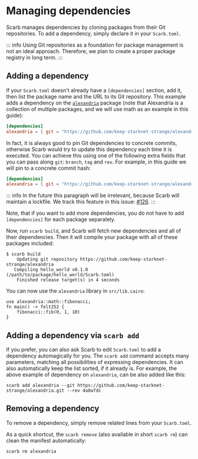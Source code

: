 # Managing dependencies

Scarb manages dependencies by cloning packages from their Git repositories.
To add a dependency, simply declare it in your `Scarb.toml`.

::: info
Using Git repositories as a foundation for package management is not an ideal
approach. Therefore, we plan to create a proper package registry in long term.
:::

## Adding a dependency

If your `Scarb.toml` doesn't already have a `[dependencies]` section, add it, then list the package name and the URL to
its Git repository.
This example adds a dependency on the [`alexandria`](https://github.com/keep-starknet-strange/alexandria) package (note
that Alexandria is a collection of multiple packages, and we will use math as an example in this guide):

```toml
[dependencies]
alexandria = { git = "https://github.com/keep-starknet-strange/alexandria.git" }
```

In fact, it is always good to pin Git dependencies to concrete commits, otherwise Scarb would try to update this
dependency each time it is executed.
You can achieve this using one of the following extra fields that you can pass along `git`: `branch`, `tag` and `rev`.
For example, in this guide we will pin to a concrete commit hash:

```toml
[dependencies]
alexandria = { git = "https://github.com/keep-starknet-strange/alexandria.git", rev = "4a0afdc" }
```

::: info
In the future this paragraph will be irrelevant, because Scarb will maintain a lockfile.
We track this feature in this issue: [#126](https://github.com/software-mansion/scarb/issues/126).
:::

Note, that if you want to add more dependencies, you do not have to add `[dependencies]` for each package separately.

Now, run `scarb build`, and Scarb will fetch new dependencies and all of their dependencies.
Then it will compile your package with all of these packages included:

```shell
$ scarb build
    Updating git repository https://github.com/keep-starknet-strange/alexandria
   Compiling hello_world v0.1.0 (/path/to/package/hello_world/Scarb.toml)
    Finished release target(s) in 4 seconds
```

You can now use the `alexandria` library in `src/lib.cairo`:

```cairo
use alexandria::math::fibonacci;
fn main() -> felt252 {
    fibonacci::fib(0, 1, 10)
}
```

## Adding a dependency via `scarb add`

If you prefer, you can also ask Scarb to edit `Scarb.toml` to add a dependency automagically for you.
The `scarb add` command accepts many parameters, matching all possibilities of expressing dependencies.
It can also automatically keep the list sorted, if it already is.
For example, the above example of dependency on `alexandria`, can be also added like this:

```shell
scarb add alexandria --git https://github.com/keep-starknet-strange/alexandria.git --rev 4a0afdc
```

## Removing a dependency

To remove a dependency, simply remove related lines from your `Scarb.toml`.

As a quick shortcut, the `scarb remove` (also available in short `scarb rm`) can clean the manifest automatically:

```shell
scarb rm alexandria
```
